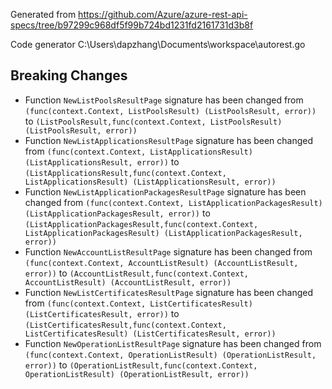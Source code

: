 
Generated from https://github.com/Azure/azure-rest-api-specs/tree/b97299c968df5f99b724bd1231fd2161731d3b8f

Code generator C:\Users\dapzhang\Documents\workspace\autorest.go

## Breaking Changes

- Function `NewListPoolsResultPage` signature has been changed from `(func(context.Context, ListPoolsResult) (ListPoolsResult, error))` to `(ListPoolsResult,func(context.Context, ListPoolsResult) (ListPoolsResult, error))`
- Function `NewListApplicationsResultPage` signature has been changed from `(func(context.Context, ListApplicationsResult) (ListApplicationsResult, error))` to `(ListApplicationsResult,func(context.Context, ListApplicationsResult) (ListApplicationsResult, error))`
- Function `NewListApplicationPackagesResultPage` signature has been changed from `(func(context.Context, ListApplicationPackagesResult) (ListApplicationPackagesResult, error))` to `(ListApplicationPackagesResult,func(context.Context, ListApplicationPackagesResult) (ListApplicationPackagesResult, error))`
- Function `NewAccountListResultPage` signature has been changed from `(func(context.Context, AccountListResult) (AccountListResult, error))` to `(AccountListResult,func(context.Context, AccountListResult) (AccountListResult, error))`
- Function `NewListCertificatesResultPage` signature has been changed from `(func(context.Context, ListCertificatesResult) (ListCertificatesResult, error))` to `(ListCertificatesResult,func(context.Context, ListCertificatesResult) (ListCertificatesResult, error))`
- Function `NewOperationListResultPage` signature has been changed from `(func(context.Context, OperationListResult) (OperationListResult, error))` to `(OperationListResult,func(context.Context, OperationListResult) (OperationListResult, error))`

